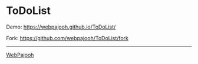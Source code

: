 # ToDoList 

Demo: https://webpajooh.github.io/ToDoList/

Fork: https://github.com/webpajooh/ToDoList/fork

------------
[WebPajooh](https://github.com/webpajooh "WebPajooh")
